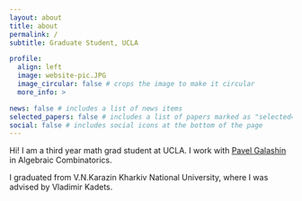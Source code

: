 ```yaml
---
layout: about
title: about
permalink: /
subtitle: Graduate Student, UCLA

profile:
  align: left
  image: website-pic.JPG
  image_circular: false # crops the image to make it circular
  more_info: >

news: false # includes a list of news items
selected_papers: false # includes a list of papers marked as "selected={true}"
social: false # includes social icons at the bottom of the page
---
```


Hi! I am a third year math grad student at UCLA. I work with [Pavel Galashin](https://www.math.ucla.edu/~galashin/) in Algebraic Combinatorics.

I graduated from V.N.Karazin Kharkiv National University, where I was advised by Vladimir Kadets.
